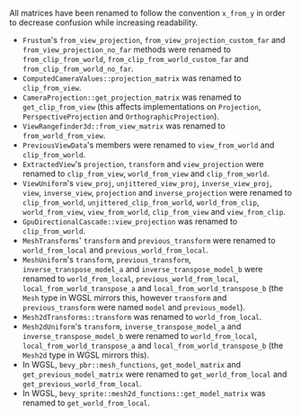 All matrices have been renamed to follow the convention `x_from_y` in order to decrease confusion while increasing readability.

- `Frustum`'s `from_view_projection`, `from_view_projection_custom_far` and `from_view_projection_no_far` methods were renamed to `from_clip_from_world`, `from_clip_from_world_custom_far` and `from_clip_from_world_no_far`.
- `ComputedCameraValues::projection_matrix` was renamed to `clip_from_view`.
- `CameraProjection::get_projection_matrix` was renamed to `get_clip_from_view` (this affects implementations on `Projection`, `PerspectiveProjection` and `OrthographicProjection`).
- `ViewRangefinder3d::from_view_matrix` was renamed to `from_world_from_view`.
- `PreviousViewData`'s members were renamed to `view_from_world` and `clip_from_world`.
- `ExtractedView`'s `projection`, `transform` and `view_projection` were renamed to `clip_from_view`, `world_from_view` and `clip_from_world`.
- `ViewUniform`'s `view_proj`, `unjittered_view_proj`, `inverse_view_proj`, `view`, `inverse_view`, `projection` and `inverse_projection` were renamed to `clip_from_world`, `unjittered_clip_from_world`, `world_from_clip`, `world_from_view`, `view_from_world`, `clip_from_view` and `view_from_clip`.
- `GpuDirectionalCascade::view_projection` was renamed to `clip_from_world`.
- `MeshTransforms`' `transform` and `previous_transform` were renamed to `world_from_local` and `previous_world_from_local`.
- `MeshUniform`'s `transform`, `previous_transform`, `inverse_transpose_model_a` and `inverse_transpose_model_b` were renamed to `world_from_local`, `previous_world_from_local`, `local_from_world_transpose_a` and `local_from_world_transpose_b` (the `Mesh` type in WGSL mirrors this, however `transform` and `previous_transform` were named `model` and `previous_model`).
- `Mesh2dTransforms::transform` was renamed to `world_from_local`.
- `Mesh2dUniform`'s `transform`, `inverse_transpose_model_a` and `inverse_transpose_model_b` were renamed to `world_from_local`, `local_from_world_transpose_a` and `local_from_world_transpose_b` (the `Mesh2d` type in WGSL mirrors this).
- In WGSL, `bevy_pbr::mesh_functions`, `get_model_matrix` and `get_previous_model_matrix` were renamed to `get_world_from_local` and `get_previous_world_from_local`.
- In WGSL, `bevy_sprite::mesh2d_functions::get_model_matrix` was renamed to `get_world_from_local`.
